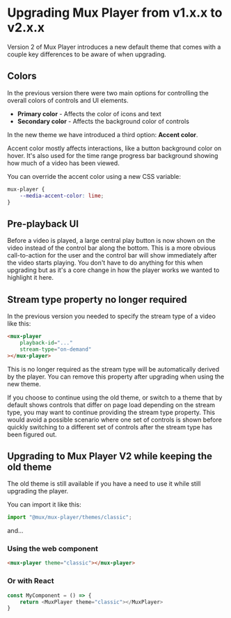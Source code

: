 # Upgrading Mux Player from v1.x.x to v2.x.x

Version 2 of Mux Player introduces a new default theme that comes with a couple key differences to be aware of when upgrading.

## Colors

In the previous version there were two main options for controlling the overall colors of controls and UI elements.

- **Primary color** - Affects the color of icons and text
- **Secondary color** - Affects the background color of controls

In the new theme we have introduced a third option: **Accent color**.

Accent color mostly affects interactions, like a button background color on hover. It's also used for the time range progress bar background showing how much of a video has been viewed.

You can override the accent color using a new CSS variable:

```css
mux-player {
	--media-accent-color: lime;
}
```

## Pre-playback UI

Before a video is played, a large central play button is now shown on the video instead of the control bar along the bottom. This is a more obvious call-to-action for the user and the control bar will show immediately after the video starts playing. You don't have to do anything for this when upgrading but as it's a core change in how the player works we wanted to highlight it here.

## Stream type property no longer required

In the previous version you needed to specify the stream type of a video like this:

```html
<mux-player
	playback-id="..."
	stream-type="on-demand"
></mux-player>
```

This is no longer required as the stream type will be automatically derived by the player. You can remove this property after upgrading when using the new theme.

If you choose to continue using the old theme, or switch to a theme that by default shows controls that differ on page load depending on the stream type, you may want to continue providing the stream type property. This would avoid a possible scenario where one set of controls is shown before quickly switching to a different set of controls after the stream type has been figured out.

## Upgrading to Mux Player V2 while keeping the old theme

The old theme is still available if you have a need to use it while still upgrading the player.

You can import it like this:

```javascript
import "@mux/mux-player/themes/classic";
```

and...

### Using the web component

```html
<mux-player theme="classic"></mux-player>
```

### Or with React

```javascript
const MyComponent = () => {
	return <MuxPlayer theme="classic"></MuxPlayer>
}
```